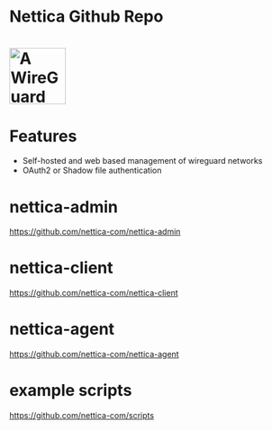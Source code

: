 # Nettica Github Repo

<h1><img src="https://dev.nettica.com/logo.png" alt="A WireGuard control plane" height="100" width="100"></h1>

# Features

 * Self-hosted and web based management of wireguard networks
 * OAuth2 or Shadow file authentication

# nettica-admin
https://github.com/nettica-com/nettica-admin

# nettica-client
https://github.com/nettica-com/nettica-client

# nettica-agent
https://github.com/nettica-com/nettica-agent

# example scripts
https://github.com/nettica-com/scripts
